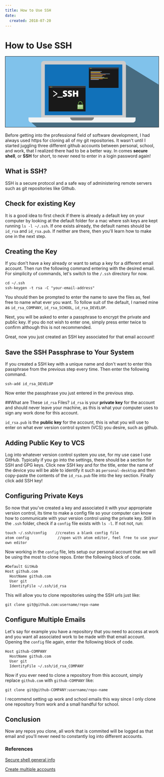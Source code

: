 ```yaml
---
title: How to Use SSH
date:
  created: 2018-07-20
---
```


# How to Use SSH

![](../../assets/images/ssh.png)

Before getting into the professional field of software development, I had always used https for cloning all of my git repositories. It wasn't until I started juggling three different github accounts between personal, school, and work, that I realized there had to be a better way. In comes **secure shell**, or **SSH** for short, to never need to enter in a login password again!

<!-- more -->

## What is SSH?

SSH is a secure protocol and a safe way of administering remote servers such as git repositories like Github. 

 
## Check for existing Key
It is a good idea to first check if there is already a default key on your computer by looking at the default folder for a mac where ssh keys are kept running `ls -l ~/.ssh`. If one exists already, the default names should be `id_rsa` and `id_rsa.pub`. If neither are there, then you'll learn how to make one in the next step. 
## Creating the Key
If you don't have a key already or want to setup a key for a different email account. Then run the following command entering with the desired email. For simplicity of commands, let's switch to the `/.ssh` directory for now. 

```
cd ~/.ssh
ssh-keygen -t rsa -C "your-email-address"
```
You should then be prompted to enter the name to save the files as, feel free to name what ever you want. To follow suit of the default, I named mine as `id_rsa_COMPANY`, `id_rsa_SCHOOL`, `id_rsa_DEVELOP`.

Next, you will be asked to enter a passphrase to encrypt the private and public key. If you do not wish to enter one, simply press enter twice to confirm although this is not recommended. 

Great, now you just created an SSH key associated for that email account!

## Save the SSH Passphrase to Your System
If you created a SSH key with a unique name and don't want to enter this passphrase from the previous step every time. Then enter the following command. 

```
ssh-add id_rsa_DEVELOP
```
Now enter the passphrase you just entered in the previous step.

##What are These `id_rsa` Files?
`id_rsa` is your **private key** for the account and should never leave your machine, as this is what your computer uses to sign any work done for this account. 

`id_rsa.pub` is the **public key** for the account, this is what you will use to enter on what ever version control system (VCS) you desire, such as github. 

## Adding Public Key to VCS
Log into whatever version control system you use, for my use case I use GitHub. Typically if you go into the settings, there should be a section for SSH and GPG keys. Click new SSH key and for the title, enter the name of the device you will be able to identify it such as `personal-desktop` and then copy-paste the contents of the `id_rsa.pub` file into the key section. Finally click add SSH key!

## Configuring Private Keys
So now that you've created a key and associated it with your appropriate version control, its time to make a config file so your computer can know how to communicate with your version control using the private key. Still in the `.ssh` folder, check if a `config` file exists with `ls -l`. If not not, run:

```
touch ~/.ssh/config    //creates a blank config file
atom config				//open with atom editor, feel free to use your own editor
```
Now working in the `config` file, lets setup our personal account that we will be using the most to clone repos. Enter the following block of code. 

```
#Default GitHub
Host github.com
  HostName github.com
  User git
  IdentityFile ~/.ssh/id_rsa
```
This will allow you to clone repositories using the SSH urls just like: 
```
git clone git@github.com:username/repo-name
```

## Configure Multiple Emails
Let's say for example you have a repository that you need to access at work and you want all associated work to be made with that email account. Opening the `config` file again, enter the following block of code. 

```
Host github-COMPANY
  HostName github.com
  User git
  IdentityFile ~/.ssh/id_rsa_COMPANY
```
Now if you ever need to clone a repository from this account, simply replace `github.com` with `github-COMPANY` like:

```
git clone git@github-COMPANY:username/repo-name
```
I recommend setting up work and school emails this way since I only clone one repository from work and a small handful for school. 

## Conclusion
Now any repos you clone, all work that is commited will be logged as that email and you'll never need to constantly log into different accounts. 



### References

[Secure shell general info](https://www.digitalocean.com/community/tutorials/understanding-the-ssh-encryption-and-connection-process)


[Create multiple accounts](https://code.tutsplus.com/tutorials/quick-tip-how-to-work-with-github-and-multiple-accounts--net-22574)